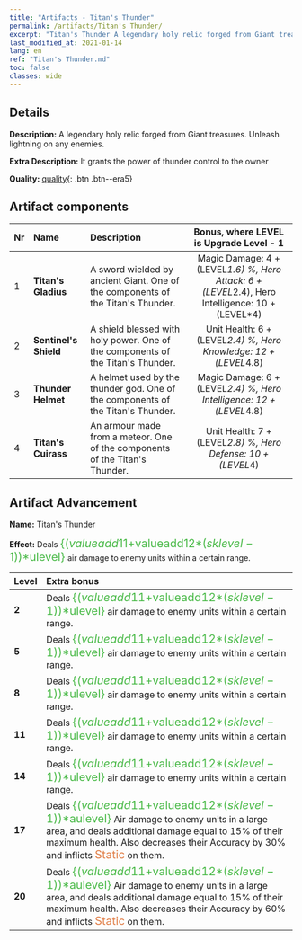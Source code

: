 ```yaml
---
title: "Artifacts - Titan's Thunder"
permalink: /artifacts/Titan's Thunder/
excerpt: "Titan's Thunder A legendary holy relic forged from Giant treasures. Unleash lightning on any enemies."
last_modified_at: 2021-01-14
lang: en
ref: "Titan's Thunder.md"
toc: false
classes: wide
---
```

## Details

 **Description:** A legendary holy relic forged from Giant treasures. Unleash lightning on any enemies.

 **Extra Description:** It grants the power of thunder control to the owner

 **Quality:** [quality](#artifact-components){: .btn .btn--era5}



## Artifact components

  |  Nr  |    Name  |  Description | Bonus, where LEVEL is Upgrade Level - 1 | 
  |:-----|:---------|:-------------|:-----:| 
  | 1 | **Titan's Gladius** | A sword wielded by ancient Giant. One of the components of the Titan's Thunder. | Magic Damage: 4 + (LEVEL*1.6) %, Hero Attack: 6 + (LEVEL*2.4), Hero Intelligence: 10 + (LEVEL*4) | 
  | 2 | **Sentinel's Shield** | A shield blessed with holy power. One of the components of the Titan's Thunder. | Unit Health: 6 + (LEVEL*2.4) %, Hero Knowledge: 12 + (LEVEL*4.8) | 
  | 3 | **Thunder Helmet** | A helmet used by the thunder god. One of the components of the Titan's Thunder. | Magic Damage: 6 + (LEVEL*2.4) %, Hero Intelligence: 12 + (LEVEL*4.8) | 
  | 4 | **Titan's Cuirass** | An armour made from a meteor. One of the components of the Titan's Thunder. | Unit Health: 7 + (LEVEL*2.8) %, Hero Defense: 10 + (LEVEL*4) | 
## Artifact Advancement

 **Name:** Titan's Thunder

 **Effect:** Deals <span style="color: #48b946;font-size:20px">{($valueadd11+$valueadd12*($sklevel-1))*$ulevel}</span> air damage to enemy units within a certain range.

  |  Level  |    Extra bonus  | 
  |:--------|:----------------| 
  | **2** | Deals <span style="color: #48b946;font-size:20px">{($valueadd11+$valueadd12*($sklevel-1))*$ulevel}</span> air damage to enemy units within a certain range. | 
  | **5** | Deals <span style="color: #48b946;font-size:20px">{($valueadd11+$valueadd12*($sklevel-1))*$ulevel}</span> air damage to enemy units within a certain range. | 
  | **8** | Deals <span style="color: #48b946;font-size:20px">{($valueadd11+$valueadd12*($sklevel-1))*$ulevel}</span> air damage to enemy units within a certain range. | 
  | **11** | Deals <span style="color: #48b946;font-size:20px">{($valueadd11+$valueadd12*($sklevel-1))*$ulevel}</span> air damage to enemy units within a certain range. | 
  | **14** | Deals <span style="color: #48b946;font-size:20px">{($valueadd11+$valueadd12*($sklevel-1))*$ulevel}</span> air damage to enemy units within a certain range. | 
  | **17** | Deals <span style="color: #48b946;font-size:20px">{($valueadd11+$valueadd12*($sklevel-1))*$aulevel}</span> Air damage to enemy units in a large area, and deals additional damage equal to 15% of their maximum health. Also decreases their Accuracy by 30% and inflicts <span style="color: #e07c44;font-size:20px">Static</span> on them. | 
  | **20** | Deals <span style="color: #48b946;font-size:20px">{($valueadd11+$valueadd12*($sklevel-1))*$aulevel}</span> Air damage to enemy units in a large area, and deals additional damage equal to 15% of their maximum health. Also decreases their Accuracy by 60% and inflicts <span style="color: #e07c44;font-size:20px">Static</span> on them. | 
